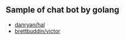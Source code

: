 ## Sample of chat bot by golang

  - [danryan/hal](https://github.com/danryan/hal)
  - [brettbuddin/victor](https://github.com/brettbuddin/victor)
